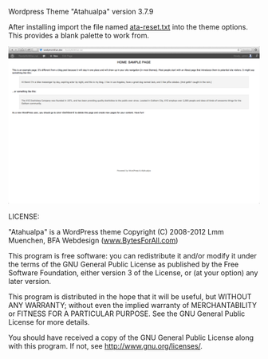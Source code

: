 Wordpress Theme "Atahualpa" version 3.7.9

After installing import the file named [ata-reset.txt](https://github.com/RandyMcMillan/Atahualpa-WordPress-Theme/blob/master/ata-reset.txt) into the theme options. This provides a blank palette to work from. 

![image](https://github.com/RandyMcMillan/Atahualpa-WordPress-Theme/raw/master/ScreenShot%20copy.png)


LICENSE:

"Atahualpa" is a WordPress theme
Copyright (C) 2008-2012 Lmm Muenchen, BFA Webdesign (www.BytesForAll.com)

This program is free software: you can redistribute it and/or modify it under the terms of the GNU General Public License as published by the Free Software Foundation, either version 3 of the License, or (at your option) any later version.

This program is distributed in the hope that it will be useful, but WITHOUT ANY WARRANTY; without even the implied warranty of MERCHANTABILITY or FITNESS FOR A PARTICULAR PURPOSE.  See the GNU General Public License for more details.

You should have received a copy of the GNU General Public License along with this program.  If not, see <http://www.gnu.org/licenses/>.




